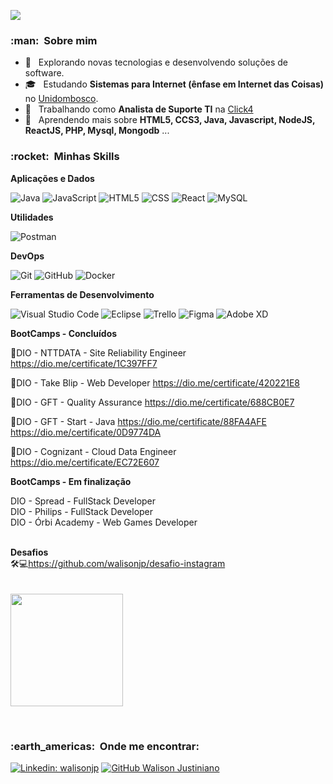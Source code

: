 ![](https://komarev.com/ghpvc/?username=walisonjp&color=006bed)

<h3> :man: &nbsp;Sobre mim </h3>

- 🤔 &nbsp; Explorando novas tecnologias e desenvolvendo soluções de software.
- 🎓 &nbsp; Estudando **Sistemas para Internet (ênfase em Internet das Coisas)** no <a href="https://www.unidombosco.edu.br/">Unidombosco</a>.
- 💼 &nbsp; Trabalhando como **Analista de Suporte TI** na <a href="HTTPS://www.click4.com.br">Click4</a>
- 🌱 &nbsp; Aprendendo mais sobre **HTML5, CCS3, Java, Javascript, NodeJS, ReactJS, PHP, Mysql, Mongodb** ...

<h3> :rocket: &nbsp;Minhas Skills </h3>

**Aplicações e Dados**

  ![Java](https://img.shields.io/badge/-Java-333333?style=flat&logo=Java&logoColor=007396)
  ![JavaScript](https://img.shields.io/badge/-JavaScript-333333?style=flat&logo=javascript)
  ![HTML5](https://img.shields.io/badge/-HTML5-333333?style=flat&logo=HTML5)
  ![CSS](https://img.shields.io/badge/-CSS-333333?style=flat&logo=CSS3&logoColor=1572B6)
  ![React](https://img.shields.io/badge/-React-333333?style=flat&logo=react)
  ![MySQL](https://img.shields.io/badge/-MySQL-333333?style=flat&logo=mysql)

**Utilidades**

  ![Postman](https://img.shields.io/badge/-Postman-333333?style=flat&logo=postman)

**DevOps**

  ![Git](https://img.shields.io/badge/-Git-333333?style=flat&logo=git)
  ![GitHub](https://img.shields.io/badge/-GitHub-333333?style=flat&logo=github)
  ![Docker](https://img.shields.io/badge/-Docker-333333?style=flat&logo=docker)

**Ferramentas de Desenvolvimento**

  ![Visual Studio Code](https://img.shields.io/badge/-Visual%20Studio%20Code-333333?style=flat&logo=visual-studio-code&logoColor=007ACC)
  ![Eclipse](https://img.shields.io/badge/-Eclipse-333333?style=flat&logo=eclipse-ide&logoColor=2C2255)
  ![Trello](https://img.shields.io/badge/-Trello-333333?style=flat&logo=trello&logoColor=007ACC)
  ![Figma](https://img.shields.io/badge/-Figma-333333?style=flat&logo=figma&logoColor=007ACC)
  ![Adobe XD](https://img.shields.io/badge/-Adobe%20XD-333333?style=flat&logo=adobe-xd&logoColor=007ACC)

**BootCamps - Concluídos**

📜DIO - NTTDATA - Site Reliability Engineer
https://dio.me/certificate/1C397FF7

📜DIO - Take Blip - Web Developer
https://dio.me/certificate/420221E8

📜DIO - GFT - Quality Assurance
https://dio.me/certificate/688CB0E7

📜DIO - GFT - Start - Java
https://dio.me/certificate/88FA4AFE
https://dio.me/certificate/0D9774DA

📜DIO - Cognizant - Cloud Data Engineer
https://dio.me/certificate/EC72E607

**BootCamps - Em finalização**

DIO - Spread - FullStack Developer<br/>
DIO - Philips - FullStack Developer<br/>
DIO - Órbi Academy - Web Games Developer<br/>
<br/>

**Desafios** <br/>
🛠️💻https://github.com/walisonjp/desafio-instagram
<br/><br/><br/>
<a href="https://github.com/walisonjp">
  <img height="180em" src="https://github-readme-stats.vercel.app/api?username=walisonjp&theme=dracula&show_icons=true" />
</a>

<br/>

<h3> :earth_americas: &nbsp;Onde me encontrar: </h3> 

[![Linkedin: walisonjp](https://img.shields.io/badge/-walisonjp-blue?style=flat-square&logo=Linkedin&logoColor=white&link=https://www.linkedin.com/in/walisonjustiniano/)](https://www.linkedin.com/in/walisonjustiniano/)
[![GitHub Walison Justiniano]( https://img.shields.io/github/followers/walisonjp?label=follow&style=social)](https://github.com/walisonjp/)
